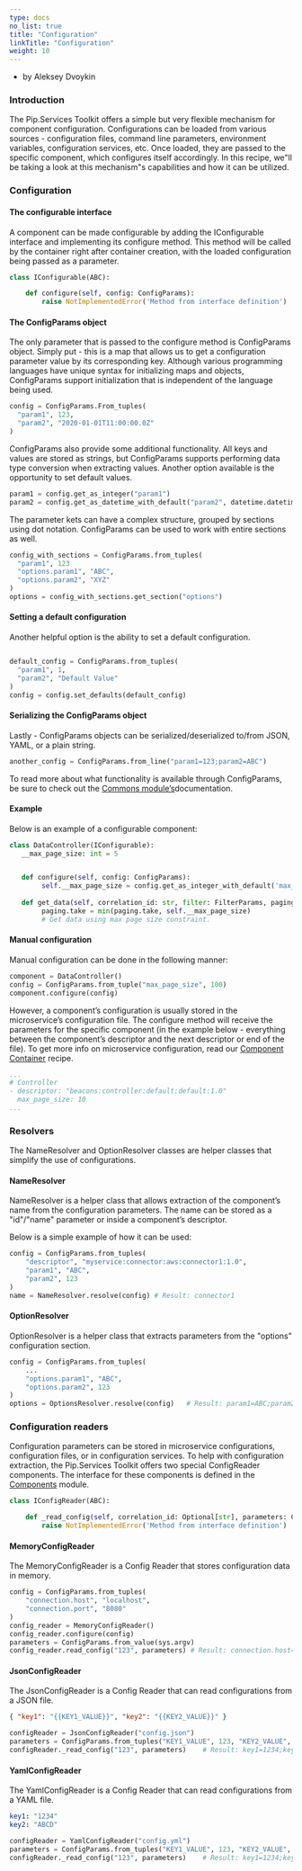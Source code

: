 ```yaml
---
type: docs
no_list: true
title: "Configuration"
linkTitle: "Configuration"
weight: 10
---
```


- by Aleksey Dvoykin

### Introduction

The Pip.Services Toolkit offers a simple but very flexible mechanism for component configuration. Configurations can be loaded from various sources - configuration files, command line parameters, environment variables, configuration services, etc. Once loaded, they are passed to the specific component, which configures itself accordingly. In this recipe, we"ll be taking a look at this mechanism"s capabilities and how it can be utilized.

### Configuration

#### The configurable interface

A component can be made configurable by adding the IConfigurable interface and implementing its configure method. This method will be called by the container right after container creation, with the loaded configuration being passed as a parameter.

```python
class IConfigurable(ABC):

    def configure(self, config: ConfigParams):
        raise NotImplementedError('Method from interface definition')
```

#### The ConfigParams object

The only parameter that is passed to the configure method is ConfigParams object. Simply put - this is a map that allows us to get a configuration parameter value by its corresponding key. Although various programming languages have unique syntax for initializing maps and objects, ConfigParams support initialization that is independent of the language being used.

```python
config = ConfigParams.From_tuples(
  "param1", 123,
  "param2", "2020-01-01T11:00:00.0Z"
)
```

ConfigParams also provide some additional functionality. All keys and values are stored as strings, but ConfigParams supports performing data type conversion when extracting values. Another option available is the opportunity to set default values.

```python
param1 = config.get_as_integer("param1")
param2 = config.get_as_datetime_with_default("param2", datetime.datetime.now())
```

The parameter kets can have a complex structure, grouped by sections using dot notation. ConfigParams can be used to work with entire sections as well.

```python
config_with_sections = ConfigParams.from_tuples(
  "param1", 123
  "options.param1", "ABC",
  "options.param2", "XYZ"
)
options = config_with_sections.get_section("options")
```
#### Setting a default configuration

Another helpful option is the ability to set a default configuration.

```python

default_config = ConfigParams.from_tuples(
  "param1", 1,
  "param2", "Default Value"
)
config = config.set_defaults(default_config)
```

#### Serializing the ConfigParams object

Lastly - ConfigParams objects can be serialized/deserialized to/from JSON, YAML, or a plain string.

```python
another_config = ConfigParams.from_line("param1=123;param2=ABC")
```

To read more about what functionality is available through ConfigParams, be sure to check out the [Commons module’s](../../commons)documentation. 

#### Example

Below is an example of a configurable component:

```python
class DataController(IConfigurable):
   __max_page_size: int = 5


   def configure(self, config: ConfigParams):
		self.__max_page_size = config.get_as_integer_with_default('max_page_size', self.__max_page_size)
   
   def get_data(self, correlation_id: str, filter: FilterParams, paging: PagingParams) -> DataPage: 
	    paging.take = min(paging.take, self.__max_page_size)   
        # Get data using max page size constraint.

```

#### Manual configuration

Manual configuration can be done in the following manner:

```python
component = DataController()
config = ConfigParams.from_tuple("max_page_size", 100)
component.configure(config)

```

However, a component’s configuration is usually stored in the microservice’s configuration file. The configure method will receive the parameters for the specific component (in the example below - everything between the component’s descriptor and the next descriptor or end of the file). To get more info on microservice configuration, read our [Component Container](../component_container) recipe. 

```yml
...
# Controller
- descriptor: "beacons:controller:default:default:1.0"
  max_page_size: 10
...

```

### Resolvers

The NameResolver and OptionResolver classes are helper classes that simplify the use of configurations. 

#### NameResolver

NameResolver is a helper class that allows extraction of the component’s name from the configuration parameters. The name can be stored as a "id"/"name" parameter or inside a component’s descriptor.

Below is a simple example of how it can be used:

```python
config = ConfigParams.from_tuples(
	"descriptor", "myservice:connector:aws:connector1:1.0",
	"param1", "ABC",
	"param2", 123
)
name = NameResolver.resolve(config) # Result: connector1

```

#### OptionResolver

OptionResolver is a helper class that extracts parameters from the "options" configuration section.

```python
config = ConfigParams.from_tuples(
    ...
	"options.param1", "ABC",
	"options.param2", 123
)
options = OptionsResolver.resolve(config)   # Result: param1=ABC;param2=123
```

### Configuration readers

Configuration parameters can be stored in microservice configurations, configuration files, or in configuration services. To help with configuration extraction, the Pip.Services Toolkit offers two special ConfigReader components. The interface for these components is defined in the [Components](../../components) module.

```python
class IConfigReader(ABC):

    def _read_config(self, correlation_id: Optional[str], parameters: ConfigParams) -> ConfigParams:
        raise NotImplementedError('Method from interface definition')

```

#### MemoryConfigReader

The MemoryConfigReader is a Config Reader that stores configuration data in memory.

```python
config = ConfigParams.from_tuples(
	"connection.host", "localhost",
	"connection.port", "8080"
)
config_reader = MemoryConfigReader()
config_reader.configure(config)
parameters = ConfigParams.from_value(sys.argv)
config_reader.read_config("123", parameters) # Result: connection.host=localhost;connection.port=8080

```

#### JsonConfigReader

The JsonConfigReader is a Config Reader that can read configurations from a JSON file.

```json
{ "key1": "{{KEY1_VALUE}}", "key2": "{{KEY2_VALUE}}" }
```

```python
configReader = JsonConfigReader("config.json")
parameters = ConfigParams.from_tuples("KEY1_VALUE", 123, "KEY2_VALUE", "ABC")
configReader._read_config("123", parameters)    # Result: key1=1234;key2=ABCD

```

#### YamlConfigReader

The YamlConfigReader is a Config Reader that can read configurations from a YAML file.

```yml
key1: "1234"
key2: "ABCD"
```

```python
configReader = YamlConfigReader("config.yml")
parameters = ConfigParams.from_tuples("KEY1_VALUE", 123, "KEY2_VALUE", "ABC")
configReader._read_config("123", parameters)    # Result: key1=1234;key2=ABCD
```




